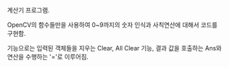 계산기 프로그램.

OpenCV의 함수들만을 사용하여 0~9까지의 숫자 인식과 사칙연산에 대해서 코드를 구현함.

기능으로는 입력된 객체들을 지우는 Clear, All Clear 기능, 결과 값을 호출하는 Ans와 연산을 수행하는 '='로 이루어짐.

